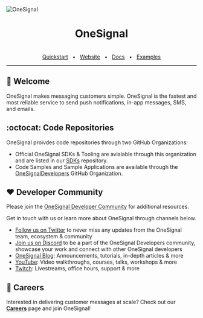 ![OneSignal](TBD)

<div align="center">
  <h1>OneSignal</h1>

  <br />
  <a href="https://documentation.onesignal.com/docs/onboarding-with-onesignal">Quickstart</a>
  <span>&nbsp;&nbsp;•&nbsp;&nbsp;</span>
  <a href="https://onesignal.com/">Website</a>
  <span>&nbsp;&nbsp;•&nbsp;&nbsp;</span>
  <a href="https://documentation.onesignal.com/docs">Docs</a>
  <span>&nbsp;&nbsp;•&nbsp;&nbsp;</span>
  <a href="https://github.com/OneSignalDevelopers">Examples</a>
  <br />
  <hr />
</div>

## 👋 Welcome

OneSignal makes messaging customers simple.  OneSignal is the fastest and most reliable service to send push notifications, in-app messages, SMS, and emails.

## :octocat: Code Repositories

OneSignal proivdes code repositories through two GitHub Organizations:
- Official OneSignal SDKs & Tooling are avialable through this organization and are listed in our [SDKs](https://github.com/OneSignal/sdks) repository.
- Code Samples and Sample Applications are available through the [OneSignalDevelopers](https://github.com/OneSignalDevelopers) GitHub Organization.

## ❤️ Developer Community

Please join the [OneSignal Developer Community](https://onesignal.com/onesignal-developers) for additional resources.

Get in touch with us or learn more about OneSignal through channels below.

- [Follow us on Twitter](https://twitter.com/onesignaldevs) to never miss any updates from the OneSignal team, ecosystem & community
- [Join us on Discord](https://discord.gg/EP7gf6Uz7G) to be a part of the OneSignal Developers community, showcase your work and connect with other OneSignal developers
- [OneSignal Blog](https://onesignal.com/blog/): Announcements, tutorials, in-depth articles & more
- [YouTube](https://www.youtube.com/channel/UCe63d5EDQsSkOov-bIE_8Aw/featured): Video walkthroughs, courses, talks, workshops & more 
- [Twitch](https://www.twitch.tv/onesignaldevelopers): Livestreams, office hours, support & more 


## :rocket: Careers

Interested in delivering customer messages at scale?  Check out our [**Careers**](http://onesignal.com/careers) page and join OneSignal!
